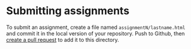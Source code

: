 # Submitting assignments

To submit an assignment, create a file named `assignmentN/lastname.html` and commit it in the local version of your repository. Push to Github, then [create a pull request](https://help.github.com/articles/about-pull-requests/) to add it to this directory.
